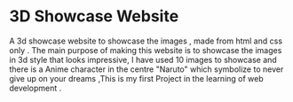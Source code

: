 # 3D Showcase Website

A 3d showcase website to showcase the images , made from html and css only .
The main  purpose of making this website is to showcase the images in 3d style that looks impressive,
I have used 10 images to showcase and there is a Anime character in the centre "Naruto" which symbolize to never give up on your dreams ,This is my first Project in the learning of web development .





